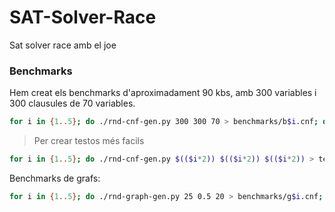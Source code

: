 # SAT-Solver-Race
Sat solver race amb el joe

### Benchmarks

Hem creat els benchmarks d'aproximadament 90 kbs, amb 300 variables i 300 clausules de 70 variables.

```bash
for i in {1..5}; do ./rnd-cnf-gen.py 300 300 70 > benchmarks/b$i.cnf; done
```

> Per crear testos més facils

```bash
for i in {1..5}; do ./rnd-cnf-gen.py $(($i*2)) $(($i*2)) $(($i*2)) > tests/t$i.cnf; done
```

Benchmarks de grafs:

```bash
for i in {1..5}; do ./rnd-graph-gen.py 25 0.5 20 > benchmarks/g$i.cnf; done
```

